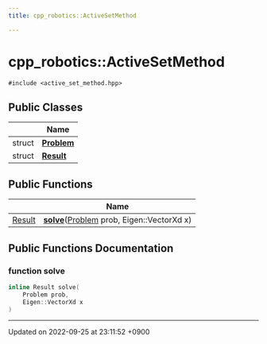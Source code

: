 ```yaml
---
title: cpp_robotics::ActiveSetMethod

---
```


# cpp_robotics::ActiveSetMethod






`#include <active_set_method.hpp>`

## Public Classes

|                | Name           |
| -------------- | -------------- |
| struct | **[Problem](/cpp_robotics_core/doxybook/Classes/structcpp__robotics_1_1ActiveSetMethod_1_1Problem/)**  |
| struct | **[Result](/cpp_robotics_core/doxybook/Classes/structcpp__robotics_1_1ActiveSetMethod_1_1Result/)**  |

## Public Functions

|                | Name           |
| -------------- | -------------- |
| [Result](/cpp_robotics_core/doxybook/Classes/structcpp__robotics_1_1ActiveSetMethod_1_1Result/) | **[solve](/cpp_robotics_core/doxybook/Classes/classcpp__robotics_1_1ActiveSetMethod/#function-solve)**([Problem](/cpp_robotics_core/doxybook/Classes/structcpp__robotics_1_1ActiveSetMethod_1_1Problem/) prob, Eigen::VectorXd x) |

## Public Functions Documentation

### function solve

```cpp
inline Result solve(
    Problem prob,
    Eigen::VectorXd x
)
```


-------------------------------

Updated on 2022-09-25 at 23:11:52 +0900